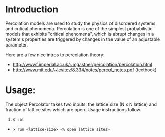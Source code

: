 # Introduction

Percolation models are used to study the physics of disordered systems and critical phenomena. Percolation is one of the simplest probabilistic models that exhibits "critical phenomena", which is abrupt changes in a system's properties are triggered by changes in the value of an adjustable parameter.

Here are a few nice intros to percolation theory:

* http://wwwf.imperial.ac.uk/~mgastner/percolation/percolation.html
* http://www.mit.edu/~levitov/8.334/notes/percol_notes.pdf (textbook)

# Usage:

The object Percolator takes two inputs: the lattice size (N x N lattice) and fraction of lattice sites which are open. Usage instructions follow.

1. ```$ sbt```
* ```> run <lattice-size> <% open lattice sites>```
